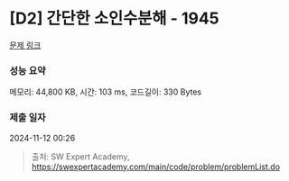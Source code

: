 # [D2] 간단한 소인수분해 - 1945 

[문제 링크](https://swexpertacademy.com/main/code/problem/problemDetail.do?contestProbId=AV5Pl0Q6ANQDFAUq) 

### 성능 요약

메모리: 44,800 KB, 시간: 103 ms, 코드길이: 330 Bytes

### 제출 일자

2024-11-12 00:26



> 출처: SW Expert Academy, https://swexpertacademy.com/main/code/problem/problemList.do